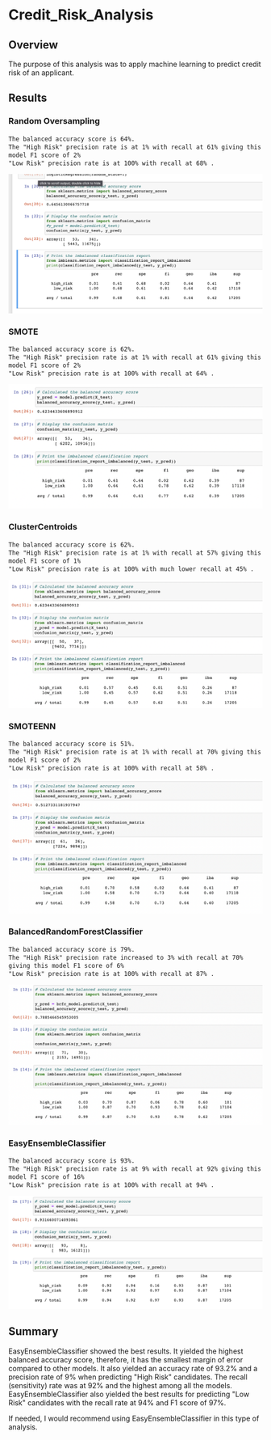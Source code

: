 # Credit_Risk_Analysis

## Overview

The purpose of this analysis was to apply machine learning to predict credit risk of an applicant. 

## Results

### Random Oversampling

	The balanced accuracy score is 64%. 
	The "High Risk" precision rate is at 1% with recall at 61% giving this model F1 score of 2%
	"Low Risk" precision rate is at 100% with recall at 68% .

![NRO](Resources/NRO.png)

### SMOTE

	The balanced accuracy score is 62%. 
	The "High Risk" precision rate is at 1% with recall at 61% giving this model F1 score of 2%
	"Low Risk" precision rate is at 100% with recall at 64% .

![SMOTE](Resources/SMOTE.png)

### ClusterCentroids 

	The balanced accuracy score is 62%. 
	The "High Risk" precision rate is at 1% with recall at 57% giving this model F1 score of 1%
	"Low Risk" precision rate is at 100% with much lower recall at 45% .
	
![CC](Resources/CC.png)

### SMOTEENN

	The balanced accuracy score is 51%. 
	The "High Risk" precision rate is at 1% with recall at 70% giving this model F1 score of 2%
	"Low Risk" precision rate is at 100% with recall at 58% .
	
![SMOTEENN](Resources/SMOTEENN.png)

### BalancedRandomForestClassifier

	The balanced accuracy score is 79%. 
	The "High Risk" precision rate increased to 3% with recall at 70% giving this model F1 score of 6%
	"Low Risk" precision rate is at 100% with recall at 87% .
	
![BRFC](Resources/BRFC.png)

### EasyEnsembleClassifier

	The balanced accuracy score is 93%. 
	The "High Risk" precision rate is at 9% with recall at 92% giving this model F1 score of 16%
	"Low Risk" precision rate is at 100% with recall at 94% .
	
![EEABC](Resources/EEABC.png)

## Summary

EasyEnsembleClassifier showed the best results. It yielded the highest balanced accuracy score, therefore, it has the smallest margin of error compared to other models. It also yielded an accuracy rate of 93.2% and a precision rate of 9% when predicting "High Risk" candidates. The recall (sensitivity) rate was at 92% and the highest among all the models. EasyEnsembleClassifier also yielded the best results for predicting "Low Risk" candidates with the recall rate at 94% and F1 score of 97%. 

If needed, I would recommend using EasyEnsembleClassifier in this type of analysis. 


